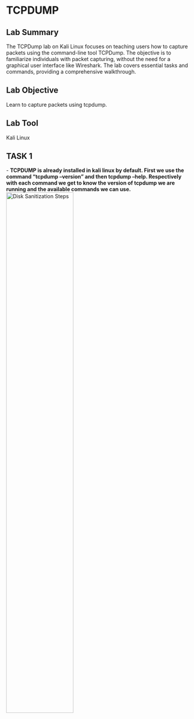 # TCPDUMP
<h2>Lab Summary</h2>
The TCPDump lab on Kali Linux focuses on teaching users how to capture packets using the command-line tool TCPDump. The objective is to familiarize individuals with packet capturing, without the need for a graphical user interface like Wireshark. The lab covers essential tasks and commands, providing a comprehensive walkthrough.
<h2>Lab Objective </h2>
Learn to capture packets using tcpdump.
<h2>Lab Tool</h2>
Kali Linux
<h2>TASK 1</h2>
- <b>TCPDUMP is already installed in kali linux by default. First we use the command “tcpdump –version” and then tcpdump –help. Respectively with each command we get to know the version of tcpdump we are running and the available commands we can use.</b>
<img src="https://i.imgur.com/J8lf6Sh.png" height="60%" width="60%" alt="Disk Sanitization Steps"/>

